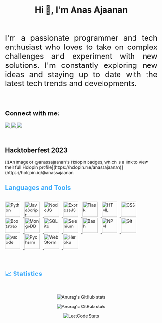 <h1 style="text-align: center">Hi 👋, I'm Anas Ajaanan</h1>
<br>
<p style="text-align: justify; font-size: 25px;" >
    I'm a passionate programmer and tech enthusiast who loves to take on complex challenges and experiment with new solutions. I'm constantly exploring new ideas and staying up to date with the latest tech trends and developments.
</p>
<br>


<h2 align="left">Connect with me:</h3>
<p align="left">
  <a href="https://www.linkedin.com/in/anas-ajaanan-011297281/" target="_blank">
    <img src="https://img.shields.io/badge/LinkedIn-%230077B5.svg?&style=flat-square&logo=linkedin&logoColor=white">
  </a>
  <a href="https://www.instagram.com/anas__ajaanan/" target="_blank">
    <img src="https://img.shields.io/badge/Instagram-%23E4405F.svg?&style=flat-square&logo=instagram&logoColor=white">
  </a>
  <a href="https://twitter.com/AjaananAnas" target="_blank">
    <img src="https://img.shields.io/badge/twitter-%230077D4.svg?&style=flat-square&logo=twitter&logoColor=white">
  </a>
<p/>
<br> 
<h2> Hacktoberfest 2023 </h1>
[![An image of @anassajaanan's Holopin badges, which is a link to view their full Holopin profile](https://holopin.me/anassajaanan)](https://holopin.io/@anassajaanan)


<br/>
<!-- Languages and Tools -->
<h2 style="color: #44AEFB">Languages and Tools</h2>
<br>   
<div>
  <!-- <a href="https://www.cprogramming.com/" target="_blank" rel="noreferrer">
      <img  alt="C" height="50px" style="padding-right:10px;" src="https://cdn.jsdelivr.net/gh/devicons/devicon/icons/c/c-original.svg"/>
  </a> -->
  <a href="https://www.python.org/" target="_blank" rel="noreferrer">
      <img  alt="Python" height="50px" style="padding-right:10px;" src="https://cdn.jsdelivr.net/gh/devicons/devicon/icons/python/python-original.svg"/>
  </a>
  <a href="https://developer.mozilla.org/en-US/docs/Web/JavaScript" target="_blank" rel="noreferrer">
      <img  alt="JavaScript" height="50px" style="padding-right:10px;" src="https://cdn.jsdelivr.net/gh/devicons/devicon/icons/javascript/javascript-plain.svg"/>
  </a>
  <a href="https://nodejs.org/en/" target="_blank" rel="noreferrer">
      <img  alt="NodeJS" height="50px" style="padding-right:10px;" src="https://cdn.jsdelivr.net/gh/devicons/devicon/icons/nodejs/nodejs-original.svg"/>
  </a>
  <a href="https://nodejs.org/en/" target="_blank" rel="noreferrer">
      <img  alt="ExpressJS" height="50px" style="padding-right:10px;" src="https://img.icons8.com/ios/50/express-js.png"/>
  </a>
  <a href="https://flask.palletsprojects.com/en/2.3.x/" target="_blank" rel="noreferrer">
      <img  alt="Flask" height="50px" style="padding-right:10px;" src="https://www.vectorlogo.zone/logos/pocoo_flask/pocoo_flask-icon.svg"/>
  </a>
  <a href="https://developer.mozilla.org/en-US/docs/Web/HTML" target="_blank" rel="noreferrer">
      <img  alt="HTML" height="50px" style="padding-right:10px;" src="https://cdn.jsdelivr.net/gh/devicons/devicon/icons/html5/html5-original.svg"/>
  </a>
  <a href="https://developer.mozilla.org/en-US/docs/Web/CSS" target="_blank" rel="noreferrer">
      <img  alt="CSS" height="50px" style="padding-right:10px;" src="https://cdn.jsdelivr.net/gh/devicons/devicon/icons/css3/css3-original.svg"/>
  </a>
  <a href="https://getbootstrap.com/" target="_blank" rel="noreferrer">
      <img  alt="Bootstrap" height="50px" style="padding-right:10px;" src="https://cdn.jsdelivr.net/gh/devicons/devicon/icons/bootstrap/bootstrap-original.svg"/>
  </a>
  <a href="https://www.mongodb.com/" target="_blank" rel="noreferrer">
      <img  alt="MongoDB" height="50px" style="padding-right:10px;" src="https://cdn.jsdelivr.net/gh/devicons/devicon/icons/mongodb/mongodb-original.svg"/>
  </a>
  <a href="https://www.sqlite.org/index.html" target="_blank" rel="noreferrer">
      <img  alt="SQLite" height="50px" style="padding-right:10px;" src="https://cdn.jsdelivr.net/gh/devicons/devicon/icons/sqlite/sqlite-original.svg"/>
  </a>
  <a href="https://www.selenium.dev/" target="_blank" rel="noreferrer">
      <img  alt="Selenium" height="50px" style="padding-right:10px;" src="https://img.icons8.com/ios/50/selenium-test-automation.png"/>
  </a>
      <a href="https://www.gnu.org/software/bash/" target="_blank" rel="noreferrer">
      <img  alt="Bash" height="50px" style="padding-right:10px;" src="https://www.vectorlogo.zone/logos/gnu_bash/gnu_bash-icon.svg"/>
  </a>
  </a>
	<a href="https://www.npmjs.com/" target="_blank" rel="noreferrer">
	<img  alt="NPM" height="50px" style="padding-right:10px;" src="https://cdn.jsdelivr.net/gh/devicons/devicon/icons/npm/npm-original-wordmark.svg"/>
  </a>
    <a href="https://git-scm.com/" target="_blank" rel="noreferrer">
      <img  alt="Git" height="50px" style="padding-right:10px;" src="https://cdn.jsdelivr.net/gh/devicons/devicon/icons/git/git-original.svg"/>
  </a>
  <a href="https://code.visualstudio.com/" target="_blank" rel="noreferrer">
      <img  alt="vscode" height="50px" style="padding-right:10px;"src="https://cdn.jsdelivr.net/gh/devicons/devicon/icons/vscode/vscode-original.svg"/>
  </a>
  <a href="https://www.jetbrains.com/pycharm/" target="_blank" rel="noreferrer">
      <img  alt="Pycharm" height="50px" style="padding-right:10px;"src="https://upload.wikimedia.org/wikipedia/commons/1/1d/PyCharm_Icon.svg"/>
  </a>
  <a href="https://www.jetbrains.com/webstorm/" target="_blank" rel="noreferrer">
      <img  alt="Web Storm" height="50px" style="padding-right:10px;"src="https://upload.wikimedia.org/wikipedia/commons/c/c0/WebStorm_Icon.svg"/>
  </a>
  <a href="https://www.heroku.com/" target="_blank" rel="noreferrer">
      <img  alt="Heroku" height="50px" style="padding-right:10px;" src="https://www.vectorlogo.zone/logos/heroku/heroku-icon.svg"/> 
  </a>
</div>
<br>
<br>


<!-- Statistics -->
<h2 style="color: #44AEFB">📈 Statistics</h2>
<br>

<div align="center">

![Anurag's GitHub stats](https://github-readme-stats.vercel.app/api?username=anassajaanan&show_icons=true&theme=buefy&card_width=490px&line_height=33)

![Anurag's GitHub stats](https://github-readme-streak-stats.herokuapp.com/?user=anassajaanan&theme=buefy&line_height=33)


![LeetCode Stats](https://leetcard.jacoblin.cool/anasajaanan?theme=unicorn&font=GFS%20Didot&ext=activity&width=490&height=300)

</div>
